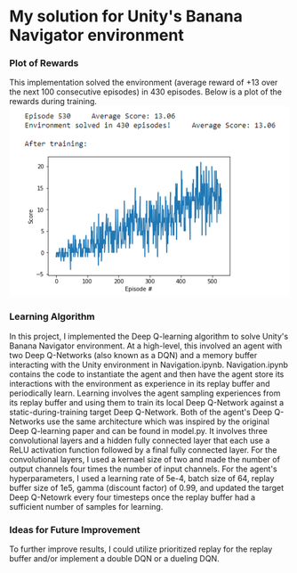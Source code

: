 # My solution for Unity's Banana Navigator environment

### Plot of Rewards
This implementation solved the environment (average reward of +13 over the next 100 consecutive episodes) in 430 episodes. Below is a plot of the rewards during training. 
![Plot of Rewards showing the environment was solved in 430 episodes](solved_in_430_episodes.png "Plot of Rewards")

### Learning Algorithm
In this project, I implemented the Deep Q-learning algorithm to solve Unity's Banana Navigator environment. At a high-level, this involved an agent with two Deep Q-Networks (also known as a DQN) and a memory buffer interacting with the Unity environment in Navigation.ipynb. Navigation.ipynb contains the code to instantiate the agent and then have the agent store its interactions with the environment as experience in its replay buffer and periodically learn. Learning involves the agent sampling experiences from its replay buffer and using them to train its local Deep Q-Network against a static-during-training target Deep Q-Network. Both of the agent's Deep Q-Networks use the same architecture which was inspired by the original Deep Q-learning paper and can be found in model.py. It involves three convolutional layers and a hidden fully connected layer that each use a ReLU activation function followed by a final fully connected layer. For the convolutional layers, I used a kernael size of two and made the number of output channels four times the number of input channels. For the agent's hyperparameters, I used a learning rate of 5e-4, batch size of 64, replay buffer size of 1e5, gamma (discount factor) of 0.99, and updated the target Deep Q-Netowrk every four timesteps once the replay buffer had a sufficient number of samples for learning.

### Ideas for Future Improvement
To further improve results, I could utilize prioritized replay for the replay buffer and/or implement a double DQN or a dueling DQN.
